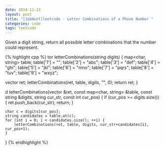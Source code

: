 ```yaml
---
date: 2014-11-13
layout: post
title: "[JobHunt]leetcode - Letter Combinations of a Phone Number "
categories: code
tags: leetcode
---
```


Given a digit string, return all possible letter combinations that the number could represent.

<!--more-->
{% highlight cpp %}
tor<string> letterCombinations(string digits) {
 map<char, string> table;
    table['1'] = "";
    table['2'] = "abc";
    table['3'] = "def";
    table['4'] = "ghi";
    table['5'] = "jkl";
    table['6'] = "mno";
    table['7'] = "pqrs";
    table['8'] = "tuv";
    table['9'] = "wxyz";

 vector<string> ret;
    letterCombinations(ret, table, digits, "", 0);
    return ret;
}

d letterCombinations(vector<string> &ret, const map<char, string> &table,
                        const string &digits, string cur_str, const int cur_pos) {
   if (cur_pos >= digits.size()) {
        ret.push_back(cur_str);
        return;
    }

    char c = digits[cur_pos];
    string candidates = table.at(c);
    for (int i = 0; i < candidates.size(); ++i) {
        letterCombinations(ret, table, digits, cur_str+candidates[i], cur_pos+1);
    }
}
{% endhighlight %}

